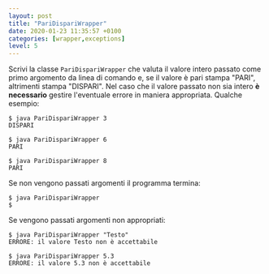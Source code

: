 ```yaml
---
layout: post
title: "PariDispariWrapper"
date: 2020-01-23 11:35:57 +0100
categories: [wrapper,exceptions]
level: 5
---
```


Scrivi la classe `PariDispariWrapper` che valuta il valore intero passato come primo argomento da linea di comando e, se il valore è pari stampa "PARI", altrimenti stampa "DISPARI". Nel caso che il valore passato non sia intero **è necessario** gestire l'eventuale errore in maniera appropriata. Qualche esempio:

~~~text
$ java PariDispariWrapper 3
DISPARI
~~~

~~~text
$ java PariDispariWrapper 6
PARI
~~~

~~~text
$ java PariDispariWrapper 8
PARI
~~~


Se non vengono passati argomenti il programma termina:

~~~text
$ java PariDispariWrapper
$
~~~

Se vengono passati argomenti non appropriati:

~~~text
$ java PariDispariWrapper "Testo"
ERRORE: il valore Testo non è accettabile
~~~

~~~text
$ java PariDispariWrapper 5.3
ERRORE: il valore 5.3 non è accettabile
~~~